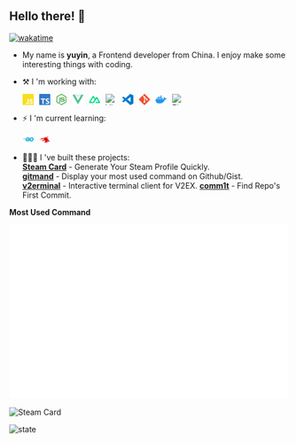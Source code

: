 ## Hello there! 👋

[![wakatime](https://wakatime.com/badge/user/51143705-a99d-4e70-b101-fd9e1cb44e71.svg)](https://wakatime.com/@51143705-a99d-4e70-b101-fd9e1cb44e71)

- My name is **yuyin**, a Frontend developer from China. I enjoy make some interesting things with coding.

- ⚒️ I 'm working with: 

    <div style="display: flex; gap: 10px">
      <img width="20" height="20" alt="JavaScript" src="./assets/js.svg" />
      <img width="20" height="20" alt="TypeScript" src="./assets/ts.svg" />
      <img width="20" height="20" alt="NodeJS" src="./assets/node.svg" /> 
      <img width="20" height="20" alt="VueJS" src="./assets/vuejs.svg" />
      <img width="20" height="20" alt="NuxtJS" src="./assets/nuxt.svg" />
      <img width="20" height="20" alt="Vite" src="https://vitejs.dev/logo.svg" /> 
      <img width="20" height="20" alt="VScode" src="./assets/vscode.svg" /> 
      <img width="20" height="20" alt="Git" src="./assets/git.svg" />
      <img width="20" height="20" alt="Docker" src="./assets/docker.svg" />
      <img width="20" height="20" alt="Figma" src="https://static.figma.com/app/icon/1/favicon.svg" />
    </div>

- ⚡️ I 'm current learning:
    <div style="display: flex; gap: 10px">
      <img width="20" height="20" alt="Go" src="./assets/go.svg">
      <img width="20" height="20" alt="Wails" src="./assets/wails.svg">
    </div>
- 👨🏻‍💻 I 've built these projects:  
    [**Steam Card**](https://github.com/yuyinws/steam-card) - Generate Your Steam Profile Quickly.  
    [**gitmand**](https://github.com/yuyinws/gitmand) - Display your most used command on Github/Gist.  
    [**v2erminal**](https://github.com/yuyinws/v2erminal) - Interactive terminal client for V2EX.
    [**comm1t**](https://github.com/yuyinws/comm1t) - Find Repo's First Commit.

**Most Used Command**

[![gitmand](https://raw.githubusercontent.com/yuyinws/yuyinws/master/gitmand.svg)](https://github.com/yuyinws/gitmand)

![Steam Card](https://card.yuy1n.io/card/76561198340841543/tokyonight,en,badge,group)

![state](https://cdn.jsdelivr.net/gh/yuyinws/yuyinws/github-metrics.svg)
